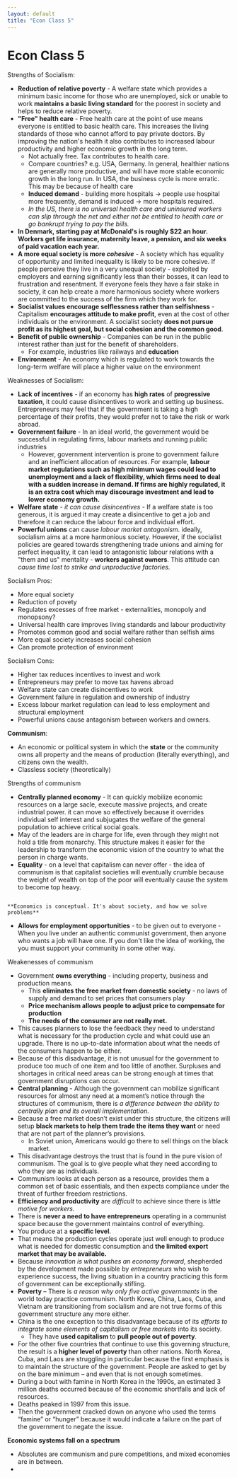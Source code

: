 ```yaml
---
layout: default
title: "Econ Class 5"
---
```

# Econ Class 5

Strengths of Socialism:
- **Reduction of relative poverty** - A welfare state which provides a minimum basic income for those who are unemployed, sick or unable to work **maintains a basic living standard** for the poorest in society and helps to reduce relative poverty.
- **"Free" health care** - Free health care at the point of use means everyone is entitled to basic health care. This increases the living standards of those who cannot afford to pay private doctors. By improving the nation's health it also contributes to increased labour productivity and higher economic growth in the long term.
	- Not actually free. Tax contributes to health care.
	- Compare countries? e.g. USA, Germany. In general, healthier nations are generally more productive, and will have more stable economic growth in the long run. In USA, the business cycle is more erratic. This may be because of health care
	- **Induced demand** - building more hospitals -> people use hospital more frequently, demand is induced -> more hospitals required.
	- *In the US, there is no universal health care and uninsured workers can slip through the net and either not be entitled to health care or go bankrupt trying to pay the bills.*
- **In Denmark, starting pay at McDonald's is roughly $22 an hour. Workers get life insurance, maternity leave, a pension, and six weeks of paid vacation each year.**
- **A more equal society is more *cohesive*** - A society which has equality of opportunity and limited inequality is likely to be more cohesive. If people perceive they live in a very unequal society - exploited by employers and earning significantly less than their bosses, it can lead to frustration and resentment. If everyone feels they have a fair stake in society, it can help create a more harmonious society where workers are committed to the success of the firm which they work for.
- **Socialist values encourage selflessness rather than selfishness** - Capitalism **encourages attitude to make profit**, even at the cost of other individuals or the environment. A socialist society **does not pursue profit as its highest goal, but social cohesion and the common good**.
- **Benefit of public ownership** - Companies can be run in the public interest rather than just for the benefit of shareholders. 
	- For example, industries like railways and **education**
- **Environment** - An economy which is regulated to work towards the long-term welfare will place a higher value on the environment

Weaknesses of Socialism:
- **Lack of incentives** - if an economy has **high rates** of **progressive taxation**, it could cause disincentives to work and setting up business. Entrepreneurs may feel that if the government is taking a high percentage of their profits, they would prefer not to take the risk or work abroad.
- **Government failure** - In an ideal world, the government would be successful in regulating firms, labour markets and running public industries
	- However, government intervention is prone to government failure and an inefficient allocation of resources. For example, **labour market regulations such as high minimum wages could lead to unemployment and a lack of flexibility, which firms need to deal with a sudden increase in demand. If firms are highly regulated, it is an extra cost which may discourage investment and lead to lower economy growth.**
- **Welfare state** - *it can cause disincentives* - If a welfare state is too generous, it is argued it may create a disincentive to get a job and therefore it can reduce the labour force and individual effort.
- **Powerful unions** can cause *labour market antagonism*. ideally, socialism aims at a more harmonious society. However, if the socialist policies are geared towards strengthening trade unions and aiming for perfect inequality, it can lead to antagonistic labour relations with a "them and us" mentality - **workers against owners**. This attitude can *cause time lost to strike and unproductive factories.*

Socialism Pros:
- More equal society
- Reduction of povety
- Regulates excesses of free market - externalities, monopoly and monopsony?
- Universal health care improves living standards and labour productivity
- Promotes common good and social welfare rather than selfish aims
- More equal society increases social cohesion
- Can promote protection of environment

Socialism Cons:
- Higher tax reduces incentives to invest and work
- Entrepreneurs may prefer to move tax havens abroad
- Welfare state can create disincentives to work
- Government failure in regulation and ownership of industry
- Excess labour market regulation can lead to less employment and structural employment
- Powerful unions cause antagonism between workers and owners.

**Communism**:
- An economic or political system in which the **state** or the community owns all property and the means of production (literally everything), and citizens own the wealth.
- Classless society (theoretically)

Strengths of communism
- **Centrally planned economy** - It can quickly mobilize economic resources on a large sacle, execute massive projects, and create industrial power. it can move so effectively because it overrides individual self interest and subjugates the welfare of the general population to achieve critical social goals.
- May of the leaders are in charge for life, even through they might not hold a title from monarchy. This structure makes it easier for the leadership to transform the economic vision of the country to what the person in charge wants.
- **Equality** - on a level that capitalism can never offer - the idea of communism is that capitalist societies will eventually crumble because the weight of wealth on top of the poor will eventually cause the system to become top heavy.

```ad-important

**Economics is conceptual. It's about society, and how we solve problems**
```

- **Allows for employment opportunities** - to be given out to everyone - When you live under an authentic communist government, then anyone who wants a job will have one. If you don't like the idea of working, the you must support your community in some other way.

Weakenesses of communism
- Government **owns everything** - including property, business and production means.
	- This **eliminates the free market from domestic society** - no laws of supply and demand to set prices that consumers play
	- **Price mechanism allows people to adjust price to compensate for production**
	- **The needs of the consumer are not really met.**
- This causes planners to lose the feedback they need to understand what is necessary for the production cycle and what could use an upgrade. There is no up-to-date information about what the needs of the consumers happen to be either.
- Because of this disadvantage, it is not unusual for the government to produce too much of one item and too little of another. Surpluses and shortages in critical need areas can be strong enough at times that government disruptions can occur.
- **Central planning** - Although the government can mobilize significant resources for almost any need at a moment’s notice through the structures of communism, there is *a difference between the ability to centrally plan and its overall implementation.*
- Because a free market doesn’t exist under this structure, the citizens will setup **black markets to help them trade the items they want** or need that are not part of the planner’s provisions.
	- In Soviet union, Americans would go there to sell things on the black market.
- This disadvantage destroys the trust that is found in the pure vision of communism. The goal is to give people what they need according to who they are as individuals.
- Communism looks at each person as a resource, provides them a common set of basic essentials, and then expects compliance under the threat of further freedom restrictions.
- **Efficiency and productivity** are *difficult* to achieve since there is *little motive for workers.*
- There is **never a need to have entrepreneurs** operating in a communist space because the government maintains control of everything.
- You produce at a **specific level**.
- That means the production cycles operate just well enough to produce what is needed for domestic consumption and **the limited export market that may be available.**
- Because *innovation is what pushes an economy forward*, shepherded by the development made possible by *entrepreneurs* who wish to experience success, the living situation in a country practicing this form of government can be exceptionally stifling.
- **Poverty** – There is *a reason why only five active governments* in the world today practice communism. North Korea, China, Laos, Cuba, and Vietnam are transitioning from socialism and are not true forms of this government structure any more either.
- China is the one exception to this disadvantage because of its *efforts to integrate some elements of capitalism or free markets* into its society.
	- They have **used capitalism** to **pull people out of poverty**.
- For the other five countries that continue to use this governing structure, the result is a **higher level of poverty** than other nations. North Korea, Cuba, and Laos are struggling in particular because the first emphasis is to maintain the structure of the government. People are asked to get by on the bare minimum – and even that is not enough sometimes.
- During a bout with famine in North Korea in the 1990s, an estimated 3 million deaths occurred because of the economic shortfalls and lack of resources.
- Deaths peaked in 1997 from this issue.
- Then the government cracked down on anyone who used the terms “famine” or “hunger” because it would indicate a failure on the part of the government to negate the issue.

**Economic systems fall on a spectrum**
- Absolutes are communism and pure competitions, and mixed economies are in between.
- 